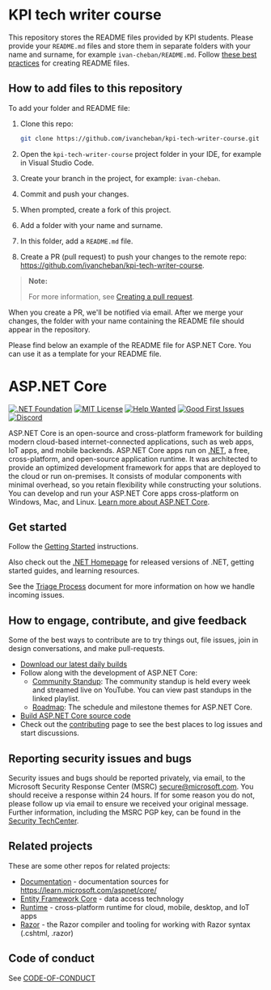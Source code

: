 # KPI tech writer course

This repository stores the README files provided by KPI students. Please provide your `README.md` files and store them in separate folders with your name and surname, for example `ivan-cheban/README.md`. Follow [these best practices](https://learn.microsoft.com/en-us/azure/devops/repos/git/create-a-readme?view=azure-devops) for creating README files.

## How to add files to this repository

To add your folder and README file:

1. Clone this repo:

    ```sh
    git clone https://github.com/ivancheban/kpi-tech-writer-course.git
    ```

1. Open the `kpi-tech-writer-course` project folder in your IDE, for example in Visual Studio Code.

1. Create your branch in the project, for example: `ivan-cheban`.

1. Commit and push your changes.

1. When prompted, create a fork of this project.

1. Add a folder with your name and surname.

1. In this folder, add a `README.md` file.

1. Create a PR (pull request) to push your changes to the remote repo: https://github.com/ivancheban/kpi-tech-writer-course.

> **Note:**
>
> For more information, see [Creating a pull request](https://docs.github.com/en/desktop/contributing-and-collaborating-using-github-desktop/working-with-your-remote-repository-on-github-or-github-enterprise/creating-an-issue-or-pull-request-from-github-desktop#creating-a-pull-request).

When you create a PR, we'll be notified via email. After we merge your changes, the folder with your name containing the README file should appear in the repository.

Please find below an example of the README file for ASP.NET Core. You can use it as a template for your README file.

ASP.NET Core
============

[![.NET Foundation](https://img.shields.io/badge/.NET%20Foundation-blueviolet.svg)](https://www.dotnetfoundation.org/)
[![MIT License](https://img.shields.io/github/license/dotnet/aspnetcore?color=%230b0&style=flat-square)](https://github.com/dotnet/aspnetcore/blob/main/LICENSE.txt) [![Help Wanted](https://img.shields.io/github/issues/dotnet/aspnetcore/help%20wanted?color=%232EA043&label=help%20wanted&style=flat-square)](https://github.com/dotnet/aspnetcore/issues?q=is%3Aissue+is%3Aopen+label%3A%22help+wanted%22) [![Good First Issues](https://img.shields.io/github/issues/dotnet/aspnetcore/good%20first%20issue?color=%23512BD4&label=good%20first%20issue&style=flat-square)](https://github.com/dotnet/aspnetcore/issues?q=is%3Aissue+is%3Aopen+label%3A%22good+first+issue%22)
[![Discord](https://img.shields.io/discord/732297728826277939?style=flat-square&label=Discord&logo=discord&logoColor=white&color=7289DA)](https://aka.ms/dotnet-discord)

ASP.NET Core is an open-source and cross-platform framework for building modern cloud-based internet-connected applications, such as web apps, IoT apps, and mobile backends. ASP.NET Core apps run on [.NET](https://dot.net), a free, cross-platform, and open-source application runtime. It was architected to provide an optimized development framework for apps that are deployed to the cloud or run on-premises. It consists of modular components with minimal overhead, so you retain flexibility while constructing your solutions. You can develop and run your ASP.NET Core apps cross-platform on Windows, Mac, and Linux. [Learn more about ASP.NET Core](https://learn.microsoft.com/aspnet/core/).

## Get started

Follow the [Getting Started](https://learn.microsoft.com/aspnet/core/getting-started) instructions.

Also check out the [.NET Homepage](https://www.microsoft.com/net) for released versions of .NET, getting started guides, and learning resources.

See the [Triage Process](https://github.com/dotnet/aspnetcore/blob/main/docs/TriageProcess.md) document for more information on how we handle incoming issues.

## How to engage, contribute, and give feedback

Some of the best ways to contribute are to try things out, file issues, join in design conversations,
and make pull-requests.

* [Download our latest daily builds](./docs/DailyBuilds.md)
* Follow along with the development of ASP.NET Core:
    * [Community Standup](https://live.asp.net): The community standup is held every week and streamed live on YouTube. You can view past standups in the linked playlist.
    * [Roadmap](https://aka.ms/aspnet/roadmap): The schedule and milestone themes for ASP.NET Core.
* [Build ASP.NET Core source code](./docs/BuildFromSource.md)
* Check out the [contributing](CONTRIBUTING.md) page to see the best places to log issues and start discussions.

## Reporting security issues and bugs

Security issues and bugs should be reported privately, via email, to the Microsoft Security Response Center (MSRC)  secure@microsoft.com. You should receive a response within 24 hours. If for some reason you do not, please follow up via email to ensure we received your original message. Further information, including the MSRC PGP key, can be found in the [Security TechCenter](https://technet.microsoft.com/en-us/security/ff852094.aspx).

## Related projects

These are some other repos for related projects:

* [Documentation](https://github.com/aspnet/Docs) - documentation sources for https://learn.microsoft.com/aspnet/core/
* [Entity Framework Core](https://github.com/dotnet/efcore) - data access technology
* [Runtime](https://github.com/dotnet/runtime) - cross-platform runtime for cloud, mobile, desktop, and IoT apps
* [Razor](https://github.com/dotnet/razor) - the Razor compiler and tooling for working with Razor syntax (.cshtml, .razor)

## Code of conduct

See [CODE-OF-CONDUCT](./CODE-OF-CONDUCT.md)
